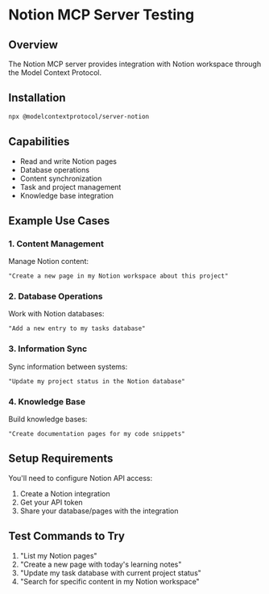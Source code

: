 # Notion MCP Server Testing

## Overview
The Notion MCP server provides integration with Notion workspace through the Model Context Protocol.

## Installation
```bash
npx @modelcontextprotocol/server-notion
```

## Capabilities
- Read and write Notion pages
- Database operations
- Content synchronization
- Task and project management
- Knowledge base integration

## Example Use Cases

### 1. Content Management
Manage Notion content:
```
"Create a new page in my Notion workspace about this project"
```

### 2. Database Operations
Work with Notion databases:
```
"Add a new entry to my tasks database"
```

### 3. Information Sync
Sync information between systems:
```
"Update my project status in the Notion database"
```

### 4. Knowledge Base
Build knowledge bases:
```
"Create documentation pages for my code snippets"
```

## Setup Requirements
You'll need to configure Notion API access:
1. Create a Notion integration
2. Get your API token
3. Share your database/pages with the integration

## Test Commands to Try
1. "List my Notion pages"
2. "Create a new page with today's learning notes"
3. "Update my task database with current project status"
4. "Search for specific content in my Notion workspace"